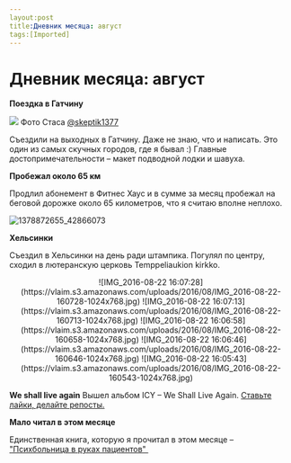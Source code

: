 ```yaml
---
layout:post
title:Дневник месяца: август
tags:[Imported]
---
```

# Дневник месяца: август

**Поездка в Гатчину**

![](https://scontent.cdninstagram.com/t51.2885-15/e35/13743332_179755835777573_12993871_n.jpg) Фото Стаса  [@skeptik1377](https://www.instagram.com/p/BIxVxpDgGkd/)

Съездили на выходных в Гатчину. Даже не знаю, что и написать. Это один из самых скучных городов, где я бывал :) 
Главные достопримечательности – макет подводной лодки и шавуха. 

**Пробежал около 65 км**

Продлил абонемент в Фитнес Хаус и в сумме за месяц пробежал на беговой дорожке около 65 километров, что я считаю вполне неплохо.

![1378872655_42866073](https://vlaim.s3.amazonaws.com/uploads/2016/09/1378872655_42866073.gif)

**Хельсинки**

Съездил в Хельсинки на день ради штампика. Погулял по центру, сходил в лютеранскую церковь Temppeliaukion kirkko.

<center>![IMG_2016-08-22 16:07:28](https://vlaim.s3.amazonaws.com/uploads/2016/08/IMG_2016-08-22-160728-1024x768.jpg) ![IMG_2016-08-22 16:07:13](https://vlaim.s3.amazonaws.com/uploads/2016/08/IMG_2016-08-22-160713-1024x768.jpg) ![IMG_2016-08-22 16:06:58](https://vlaim.s3.amazonaws.com/uploads/2016/08/IMG_2016-08-22-160658-1024x768.jpg) ![IMG_2016-08-22 16:06:46](https://vlaim.s3.amazonaws.com/uploads/2016/08/IMG_2016-08-22-160646-1024x768.jpg) ![IMG_2016-08-22 16:05:43](https://vlaim.s3.amazonaws.com/uploads/2016/08/IMG_2016-08-22-160543-1024x768.jpg)</center>

**We shall live again**
Вышел альбом ICY – We Shall Live Again. [Ставьте лайки, делайте репосты.](https://blog.alexeyev.me/2016/08/icy-we-shall-live-again/ "We shall live again")

**Мало читал в этом месяце**

Единственная книга, которую я прочитал в этом месяце – ["Психбольница в руках пациентов" ](https://blog.alexeyev.me/2016/08/cooper/ "Книга #14: Алан Купер – Психбольница в руках пациентов")